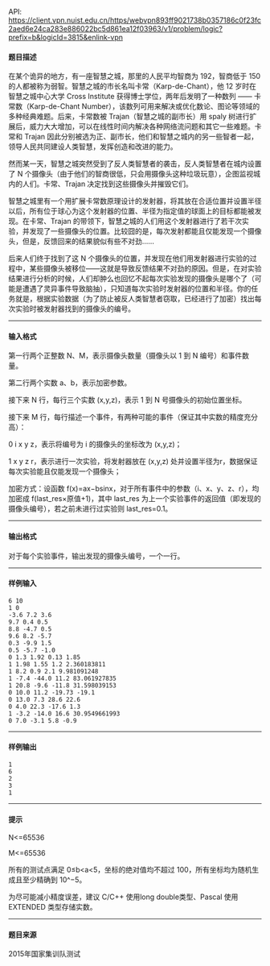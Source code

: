 API: https://client.vpn.nuist.edu.cn/https/webvpn893ff9021738b0357186c0f23fc2aed6e24ca283e886022bc5d861ea12f03963/v1/problem/logic?prefix=b&logicId=3815&enlink-vpn

#### 题目描述

在某个诡异的地方，有一座智慧之城，那里的人民平均智商为 192，智商低于 150 的人都被称为弱智。智慧之城的市长名叫卡常（Karp-de-Chant），他 12 岁时在智慧之城中心大学 Cross Institute 获得博士学位，两年后发明了一种数列 —— 卡常数（Karp-de-Chant Number），该数列可用来解决或优化数论、图论等领域的多种经典难题。后来，卡常数被 Trajan（智慧之城的副市长）用 spaly 树进行扩展后，威力大大增加，可以在线性时间内解决各种网络流问题和其它一些难题。卡常和 Trajan 因此分别被选为正、副市长，他们和智慧之城内的另一些智者一起，领导人民共同建设人类智慧，发挥创造和改进的能力。

然而某一天，智慧之城突然受到了反人类智慧者的袭击，反人类智慧者在城内设置了 N 个摄像头（由于他们的智商很低，只会用摄像头这种垃圾玩意），企图监视城内的人们。卡常、Trajan 决定找到这些摄像头并摧毁它们。

智慧之城里有一个用扩展卡常数原理设计的发射器，将其放在合适位置并设置半径以后，所有位于球心为这个发射器的位置、半径为指定值的球面上的目标都能被发现。在卡常、Trajan 的带领下，智慧之城的人们用这个发射器进行了若干次实验，并发现了一些摄像头的位置。比较囧的是，每次发射都能且仅能发现一个摄像头，但是，反馈回来的结果貌似有些不对劲……

后来人们终于找到了这 N 个摄像头的位置，并发现在他们用发射器进行实验的过程中，某些摄像头被移位——这就是导致反馈结果不对劲的原因。但是，在对实验结果进行分析的时候，人们却肿么也回忆不起每次实验发现的摄像头是哪个了（可能是遭遇了灵异事件导致脑抽），只知道每次实验时发射器的位置和半径。你的任务就是，根据实验数据（为了防止被反人类智慧者窃取，已经进行了加密）找出每次实验时被发射器找到的摄像头的编号。

---

#### 输入格式

第一行两个正整数 N、M，表示摄像头数量（摄像头以 1 到 N 编号）和事件数量。

第二行两个实数 a、b，表示加密参数。

接下来 N 行，每行三个实数 (x,y,z)，表示 1 到 N 号摄像头的初始位置坐标。

接下来 M 行，每行描述一个事件，有两种可能的事件（保证其中实数的精度充分高）：

0 i x y z，表示将编号为 i 的摄像头的坐标改为 (x,y,z)；

1 x y z r，表示进行一次实验，将发射器放在 (x,y,z) 处并设置半径为r，数据保证每次实验能且仅能发现一个摄像头；

加密方式：设函数 f(x)=ax−bsinx，对于所有事件中的参数（i、x、y、z、r），均加密成 f(last\_res×原值+1)，其中 last\_res 为上一个实验事件的返回值（即发现的摄像头编号），若之前未进行过实验则 last\_res=0.1。

---

#### 输出格式

对于每个实验事件，输出发现的摄像头编号，一个一行。

---

#### 样例输入
```
6 10
1 0
-3.6 7.2 3.6
9.7 0.4 0.5
8.8 -4.7 0.5
9.6 8.2 -5.7
0.3 -9.9 1.5
0.5 -5.7 -1.0
0 1.3 1.92 0.13 1.85
1 1.98 1.55 1.2 2.360183811
1 8.2 0.9 2.1 9.981091248
1 -7.4 -44.0 11.2 83.061927835
1 20.8 -9.6 -11.8 31.598039153
0 10.0 11.2 -19.73 -19.1
0 13.0 7.3 28.6 22.6
0 4.0 22.3 -17.6 1.3
1 -3.2 -14.0 16.6 30.9549661993
0 7.0 -3.1 5.8 -0.9
```

---

#### 样例输出
```
1
6
2
3
1
```

---

#### 提示

N<=65536

M<=65536

所有的测试点满足 0≤b<a<5，坐标的绝对值均不超过 100，所有坐标均为随机生成且至少精确到 10^−5。

为尽可能减小精度误差，建议 C/C++ 使用long double类型、Pascal 使用 EXTENDED 类型存储实数。

---

#### 题目来源

2015年国家集训队测试